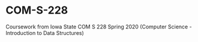 # COM-S-228
Coursework from Iowa State COM S 228 Spring 2020 (Computer Science - Introduction to Data Structures)
